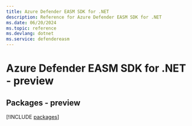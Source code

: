 ```yaml
---
title: Azure Defender EASM SDK for .NET
description: Reference for Azure Defender EASM SDK for .NET
ms.date: 06/20/2024
ms.topic: reference
ms.devlang: dotnet
ms.service: defendereasm
---
```

# Azure Defender EASM SDK for .NET - preview
## Packages - preview
[!INCLUDE [packages](defender-easm-index.md)]